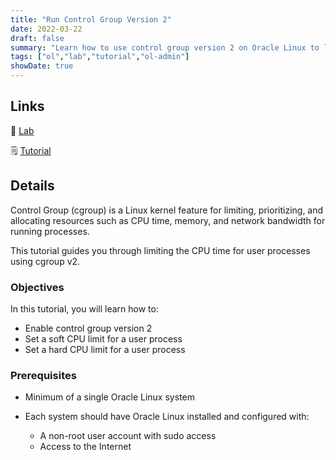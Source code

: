```yaml
---
title: "Run Control Group Version 2"
date: 2022-03-22
draft: false
summary: "Learn how to use control group version 2 on Oracle Linux to limit the CPU time for user slices."
tags: ["ol","lab","tutorial","ol-admin"]
showDate: true
---
```


## Links

:crescent_moon: [Lab](https://luna.oracle.com/lab/14d89b6d-627b-4f1f-b859-4761e3ed352c)

:spiral_notepad: [Tutorial](https://docs.oracle.com/en/learn/ol-cgroup-v2)

## Details

Control Group (cgroup) is a Linux kernel feature for limiting, prioritizing, and allocating resources such as CPU time, memory, and network
bandwidth for running processes.

This tutorial guides you through limiting the CPU time for user processes using cgroup v2.

### Objectives

In this tutorial, you will learn how to:

   - Enable control group version 2
   - Set a soft CPU limit for a user process
   - Set a hard CPU limit for a user process

### Prerequisites

- Minimum of a single Oracle Linux system

- Each system should have Oracle Linux installed and configured with:
    - A non-root user account with sudo access
    - Access to the Internet
